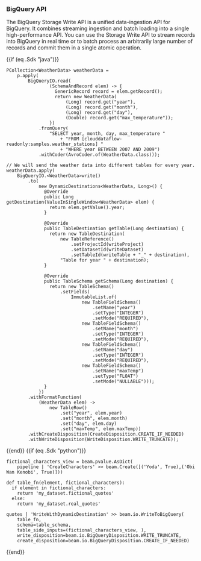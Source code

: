 <!--
Licensed under the Apache License, Version 2.0 (the "License");
you may not use this file except in compliance with the License.
You may obtain a copy of the License at

http://www.apache.org/licenses/LICENSE-2.0

Unless required by applicable law or agreed to in writing, software
distributed under the License is distributed on an "AS IS" BASIS,
WITHOUT WARRANTIES OR CONDITIONS OF ANY KIND, either express or implied.
See the License for the specific language governing permissions and
limitations under the License.
-->

### BigQuery API
The BigQuery Storage Write API is a unified data-ingestion API for BigQuery. It combines streaming ingestion and batch loading into a single high-performance API. You can use the Storage Write API to stream records into BigQuery in real time or to batch process an arbitrarily large number of records and commit them in a single atomic operation.


{{if (eq .Sdk "java")}}
```
PCollection<WeatherData> weatherData =
    p.apply(
        BigQueryIO.read(
                (SchemaAndRecord elem) -> {
                  GenericRecord record = elem.getRecord();
                  return new WeatherData(
                      (Long) record.get("year"),
                      (Long) record.get("month"),
                      (Long) record.get("day"),
                      (Double) record.get("max_temperature"));
                })
            .fromQuery(
                "SELECT year, month, day, max_temperature "
                    + "FROM [clouddataflow-readonly:samples.weather_stations] "
                    + "WHERE year BETWEEN 2007 AND 2009")
            .withCoder(AvroCoder.of(WeatherData.class)));

// We will send the weather data into different tables for every year.
weatherData.apply(
    BigQueryIO.<WeatherData>write()
        .to(
            new DynamicDestinations<WeatherData, Long>() {
              @Override
              public Long getDestination(ValueInSingleWindow<WeatherData> elem) {
                return elem.getValue().year;
              }

              @Override
              public TableDestination getTable(Long destination) {
                return new TableDestination(
                    new TableReference()
                        .setProjectId(writeProject)
                        .setDatasetId(writeDataset)
                        .setTableId(writeTable + "_" + destination),
                    "Table for year " + destination);
              }

              @Override
              public TableSchema getSchema(Long destination) {
                return new TableSchema()
                    .setFields(
                        ImmutableList.of(
                            new TableFieldSchema()
                                .setName("year")
                                .setType("INTEGER")
                                .setMode("REQUIRED"),
                            new TableFieldSchema()
                                .setName("month")
                                .setType("INTEGER")
                                .setMode("REQUIRED"),
                            new TableFieldSchema()
                                .setName("day")
                                .setType("INTEGER")
                                .setMode("REQUIRED"),
                            new TableFieldSchema()
                                .setName("maxTemp")
                                .setType("FLOAT")
                                .setMode("NULLABLE")));
              }
            })
        .withFormatFunction(
            (WeatherData elem) ->
                new TableRow()
                    .set("year", elem.year)
                    .set("month", elem.month)
                    .set("day", elem.day)
                    .set("maxTemp", elem.maxTemp))
        .withCreateDisposition(CreateDisposition.CREATE_IF_NEEDED)
        .withWriteDisposition(WriteDisposition.WRITE_TRUNCATE));
```
{{end}}
{{if (eq .Sdk "python")}}
```
fictional_characters_view = beam.pvalue.AsDict(
    pipeline | 'CreateCharacters' >> beam.Create([('Yoda', True),('Obi Wan Kenobi', True)]))

def table_fn(element, fictional_characters):
  if element in fictional_characters:
    return 'my_dataset.fictional_quotes'
  else:
    return 'my_dataset.real_quotes'

quotes | 'WriteWithDynamicDestination' >> beam.io.WriteToBigQuery(
    table_fn,
    schema=table_schema,
    table_side_inputs=(fictional_characters_view, ),
    write_disposition=beam.io.BigQueryDisposition.WRITE_TRUNCATE,
    create_disposition=beam.io.BigQueryDisposition.CREATE_IF_NEEDED)
```
{{end}}